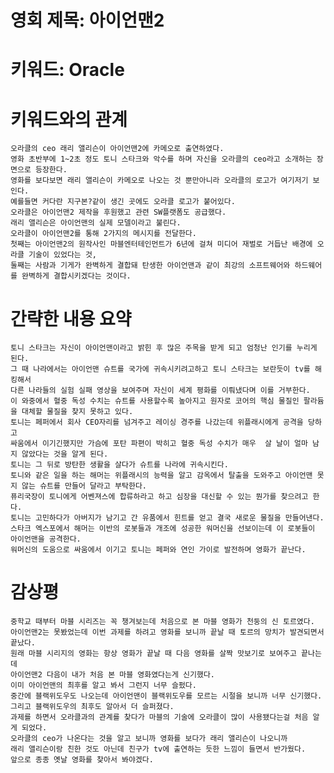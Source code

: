 # 영회 제목: 아이언맨2


# 키워드: Oracle


# 키워드와의 관계
    오라클의 ceo 래리 앨리슨이 아이언맨2에 카메오로 출연하였다.
    영화 초반부에 1~2초 정도 토니 스타크와 악수를 하며 자신을 오라클의 ceo라고 소개하는 장면으로 등장한다.
    영화를 보다보면 래리 앨리슨이 카메오로 나오는 것 뿐만아니라 오라클의 로고가 여기저기 보인다. 
    예를들면 커다란 지구본?같이 생긴 곳에도 오라클 로고가 붙어있다.
    오라클은 아이언맨2 제작을 후원했고 관련 SW플랫폼도 공급했다.
    래리 앨리슨은 아이언맨의 실제 모델이라고 불린다.
    오라클이 아이언맨2를 통해 2가지의 메시지를 전달한다.
    첫째는 아이언맨2의 원작사인 마블엔터테인먼트가 6년에 걸쳐 미디어 재벌로 거듭난 배경에 오라클 기술이 있었다는 것,
    둘째는 사람과 기게가 완벽하게 결합돼 탄생한 아이언맨과 같이 최강의 소프트웨어와 하드웨어를 완벽하게 결합시키겠다는 것이다.

# 간략한 내용 요약
    토니 스타크는 자신이 아이언맨이라고 밝힌 후 많은 주목을 받게 되고 엄청난 인기를 누리게 된다.
    그 때 나라에서는 아이언맨 슈트를 국가에 귀속시키려고하고 토니 스타크는 보란듯이 tv를 해킹해서
    다른 나라들의 실험 실패 영상을 보여주며 자신이 세계 평화를 이뤄냈다며 이를 거부한다.
    이 와중에서 혈중 독성 수치는 슈트를 사용할수록 높아지고 원자로 코어의 핵심 물질인 팔라듐을 대체할 물질을 찾지 못하고 있다.
    토니는 페퍼에서 회사 CEO자리를 넘겨주고 레이싱 경주를 나갔는데 위플래시에게 공격을 당하고
    싸움에서 이기긴했지만 가슴에 포탄 파편이 박히고 혈중 독성 수치가 매우  살 날이 얼마 남지 않았다는 것을 알게 된다.
    토니는 그 뒤로 방탄한 생활을 살다가 슈트를 나라에 귀속시킨다.
    토니와 같은 일을 하는 해머는 위플래시의 능력을 알고 감옥에서 탈출을 도와주고 아이언맨 못지 않는 슈트를 만들어 달라고 부탁한다.
    퓨리국장이 토니에게 어벤져스에 합류하라고 하고 심장을 대신할 수 있는 뭔가를 찾으려고 한다.
    토니는 고민하다가 아버지가 남기고 간 유품에서 힌트를 얻고 결국 새로운 물질을 만들어낸다.
    스타크 엑스포에서 해머는 이반의 로봇들과 개조에 성공한 워머신을 선보이는데 이 로봇들이 아이언맨을 공격한다.
    워머신의 도움으로 싸움에서 이기고 토니는 페퍼와 연인 가이로 발전하며 영화가 끝난다.
    

# 감상평
    중학교 때부터 마블 시리즈는 꼭 챙겨보는데 처음으로 본 마블 영화가 천둥의 신 토르였다.
    아이언맨2는 못봤었는데 이번 과제를 하려고 영화를 보니까 끝날 때 토르의 망치가 발견되면서 끝났다.
    원래 마블 시리지의 영화는 항상 영화가 끝날 때 다음 영화를 살짝 맛보기로 보여주고 끝나는데 
    아이언맨2 다음이 내가 처음 본 마블 영화였다는게 신기했다.
    이미 아이언맨의 최후를 알고 봐서 그런지 너무 슬펐다. 
    중간에 블랙위도우도 나오는데 아이언맨이 블랙위도우를 모르는 시절을 보니까 너무 신기했다. 
    그리고 블랙위도우의 최후도 알아서 더 슬퍼졌다.
    과제를 하면서 오라클과의 관계를 찾다가 마블의 기술에 오라클이 많이 사용됐다는걸 처음 알게 되었다.
    오라클의 ceo가 나온다는 것을 알고 보니까 영화를 보다가 래리 앨리슨이 나오니까
    래리 앨리슨이랑 친한 것도 아닌데 친구가 tv에 출연하는 듯한 느낌이 들면서 반가웠다.
    앞으로 종종 옛날 영화를 찾아서 봐야겠다.
